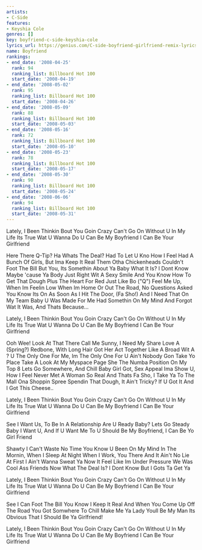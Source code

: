 ```yaml
---
artists:
- C-Side
features:
- Keyshia Cole
genres: []
key: boyfriend-c-side-keyshia-cole
lyrics_url: https://genius.com/C-side-boyfriend-girlfriend-remix-lyrics
name: Boyfriend
rankings:
- end_date: '2008-04-25'
  rank: 94
  ranking_list: Billboard Hot 100
  start_date: '2008-04-19'
- end_date: '2008-05-02'
  rank: 95
  ranking_list: Billboard Hot 100
  start_date: '2008-04-26'
- end_date: '2008-05-09'
  rank: 88
  ranking_list: Billboard Hot 100
  start_date: '2008-05-03'
- end_date: '2008-05-16'
  rank: 72
  ranking_list: Billboard Hot 100
  start_date: '2008-05-10'
- end_date: '2008-05-23'
  rank: 78
  ranking_list: Billboard Hot 100
  start_date: '2008-05-17'
- end_date: '2008-05-30'
  rank: 90
  ranking_list: Billboard Hot 100
  start_date: '2008-05-24'
- end_date: '2008-06-06'
  rank: 94
  ranking_list: Billboard Hot 100
  start_date: '2008-05-31'
---
```

Lately, I Been Thinkin Bout You Goin Crazy
Can't Go On Without U In My Life Its True
Wat U Wanna Do
U Can Be My Boyfriend
I Can Be Your Girlfriend


Here There Q-Tip? Ha Whats The Deal?
Had To Let U Kno How I Feel
Had A Bunch Of Girls, But Ima Keep It Real
Them Otha Chickenheads Couldn't Foot The Bill
But You, Its Somethin About Ya Baby
What It Is? I Dont Know
Maybe 'cause Ya Body Just Right
Wit A Sexy Smile
And You Know How To Get That Dough
Plus The Heart For Red Just Like Bo ("Q")
Feel Me Up, When Im Feelin Low
When Im Home Or Out The Road, No Questions Asked
You Know Its On As Soon As I Hit The Door, (Fa Sho!)
And I Need That On My Team
Baby U Was Made For Me
Had Somethin On My Mind
And Forgot Wat It Was, And Thats Because...


Lately, I Been Thinkin Bout You Goin Crazy
Can't Go On Without U In My Life Its True
Wat U Wanna Do
U Can Be My Boyfriend
I Can Be Your Girlfriend


Ooh Wee! Look At That There
Call Me Sunny, I Need My Share
Love A (Spring?) Redbone, With Long Hair
Got Her Act Together Like A Broad Wit A ?
U The Only One For Me, Im The Only One For U
Ain't Nobody Gon Take Yo Place
Take A Look At My Myspace Page
She The Numba Position On My Top 8
Lets Go Somewhere, And Chill
Baby Girl Got, Sex Appeal
Ima Show U, How I Feel
Never Met A Woman So Real
And Thats Fa Sho, I Take Ya To The Mall Ona Shoppin Spree
Spendin That Dough, It Ain't Tricky? If U Got It And I Got This Cheese..


Lately, I Been Thinkin Bout You Goin Crazy
Can't Go On Without U In My Life Its True
Wat U Wanna Do
U Can Be My Boyfriend
I Can Be Your Girlfriend


See I Want Us, To Be In A Relationship
Are U Ready Baby? Lets Go Steady Baby
I Want U, And If U Want Me To
U Should Be My Boyfriend, I Can Be Yo Girl Friend


Shawty I Can't Waste No Time
You Know U Been On My Mind
In The Mornin, When I Sleep At Night
When I Work, You There And It Ain't No Lie
At First I Ain't Wanna Sweat Ya
Now It Feel Like Im Under Pressure
We Was Cool Ass Friends
Now What The Deal Is?
I Dont Know But I Gots Ta Get Ya


Lately, I Been Thinkin Bout You Goin Crazy
Can't Go On Without U In My Life Its True
Wat U Wanna Do
U Can Be My Boyfriend
I Can Be Your Girlfriend


See I Can Foot The Bill
You Know I Keep It Real
And When You Come Up Off The Road
You Got Somwhere To Chill
Make Me Ya Lady
Youll Be My Man
Its Obvious That I Should Be Ya Girlfriend!


Lately, I Been Thinkin Bout You Goin Crazy
Can't Go On Without U In My Life Its True
Wat U Wanna Do
U Can Be My Boyfriend
I Can Be Your Girlfriend
